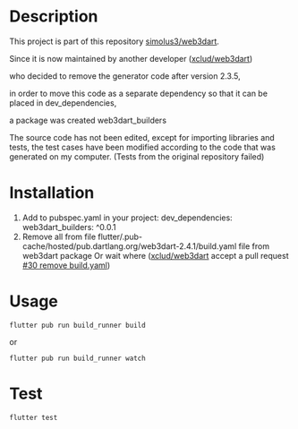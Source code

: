 # Description

This project is part of this repository [simolus3/web3dart](https://github.com/simolus3/web3dart).

Since it is now maintained by another developer ([xclud/web3dart](https://github.com/xclud/web3dart))

who decided to remove the generator code after version 2.3.5,

in order to move this code as a separate dependency so that it can be placed in dev_dependencies,

a package was created web3dart_builders


The source code has not been edited, except for importing libraries and tests, the test cases have been modified according to the code that was generated on my computer. (Tests from the original repository failed)

# Installation

1. Add to pubspec.yaml in your project: dev_dependencies: web3dart_builders: ^0.0.1
2. Remove all from file flutter/.pub-cache/hosted/pub.dartlang.org/web3dart-2.4.1/build.yaml file from web3dart package
 Or wait where ([xclud/web3dart](https://github.com/xclud/web3dart) accept a pull request [#30 remove build.yaml](https://github.com/xclud/web3dart/pull/30))


# Usage

    flutter pub run build_runner build

or

    flutter pub run build_runner watch

# Test

    flutter test